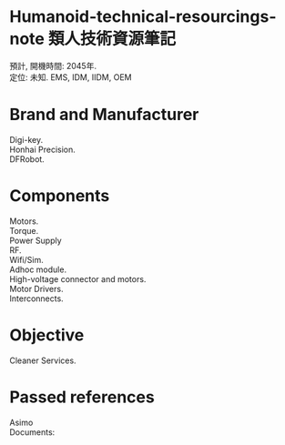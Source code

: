 # Humanoid-technical-resourcings-note 類人技術資源筆記

預計, 開機時間: 2045年.<br>
定位: 未知. EMS, IDM, IIDM, OEM<br>

Brand and Manufacturer
====
Digi-key.<br>
Honhai Precision.<br>
DFRobot.<br>

Components
====
Motors.<br>
Torque.<br>
Power Supply<br>
RF.<br>
Wifi/Sim.<br>
Adhoc module.<br>
High-voltage connector and motors.<br>
Motor Drivers.<br>
Interconnects.<br>

Objective
====
Cleaner Services.

Passed references
====
Asimo<br>
Documents:<br>


